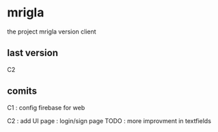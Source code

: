 # mrigla

the project mrigla
version client

## last version
C2

## comits
C1 : config firebase for web 

C2 : add UI page : login/sign page 
     TODO : more improvment in textfields